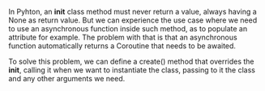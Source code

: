 In Pyhton, an __init__ class method must never return a value, always having a None as return value. But we can experience the use case where we need to use an asynchronous function inside such method, as to populate an attribute for example. The problem with that is that an asynchronous function automatically returns a Coroutine that needs to be awaited.

To solve this problem, we can define a create() method that overrides the __init__, calling it when we want to instantiate the class, passing to it the class and any other arguments we need.
